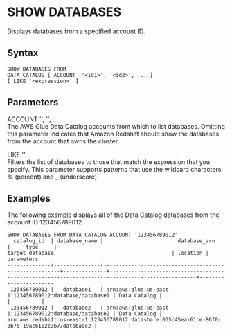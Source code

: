 # SHOW DATABASES<a name="r_SHOW_DATABASES"></a>

Displays databases from a specified account ID\.

## Syntax<a name="r_SHOW_DATABASES-syntax"></a>

```
SHOW DATABASES FROM
DATA CATALOG [ ACCOUNT  '<id1>', '<id2>', ... ]
[ LIKE '<expression>' ]
```

## Parameters<a name="r_SHOW_DATABASES-parameters"></a>

ACCOUNT '<id1>', '<id2>', \.\.\.   
The AWS Glue Data Catalog accounts from which to list databases\. Omitting this parameter indicates that Amazon Redshift should show the databases from the account that owns the cluster\.

LIKE '<expression>'  
Filters the list of databases to those that match the expression that you specify\. This parameter supports patterns that use the wildcard characters % \(percent\) and \_ \(underscore\)\.

## Examples<a name="r_SHOW_DATABASES-examples"></a>

The following example displays all of the Data Catalog databases from the account ID 123456789012\.

```
SHOW DATABASES FROM DATA CATALOG ACCOUNT '123456789012'
  catalog_id  | database_name |                        database_arn                    |     type     |                                             target_database                                      | location | parameters
--------------+---------------+--------------------------------------------------------+--------------+--------------------------------------------------------------------------------------------------+----------+------------
 123456789012 |   database1   | arn:aws:glue:us-east-1:123456789012:database/database1 | Data Catalog |                                                                                                  |          |
 123456789012 |   database2   | arn:aws:glue:us-east-1:123456789012:database/database2 | Data Catalog | arn:aws:redshift:us-east-1:123456789012:datashare:035c45ea-61ce-86f0-8b75-19ac6102c3b7/database2 |          |
```